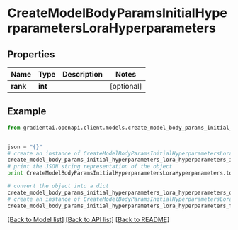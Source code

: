 # CreateModelBodyParamsInitialHyperparametersLoraHyperparameters


## Properties
Name | Type | Description | Notes
------------ | ------------- | ------------- | -------------
**rank** | **int** |  | [optional] 

## Example

```python
from gradientai.openapi.client.models.create_model_body_params_initial_hyperparameters_lora_hyperparameters import CreateModelBodyParamsInitialHyperparametersLoraHyperparameters


json = "{}"
# create an instance of CreateModelBodyParamsInitialHyperparametersLoraHyperparameters from a JSON string
create_model_body_params_initial_hyperparameters_lora_hyperparameters_instance = CreateModelBodyParamsInitialHyperparametersLoraHyperparameters.from_json(json)
# print the JSON string representation of the object
print CreateModelBodyParamsInitialHyperparametersLoraHyperparameters.to_json()

# convert the object into a dict
create_model_body_params_initial_hyperparameters_lora_hyperparameters_dict = create_model_body_params_initial_hyperparameters_lora_hyperparameters_instance.to_dict()
# create an instance of CreateModelBodyParamsInitialHyperparametersLoraHyperparameters from a dict
create_model_body_params_initial_hyperparameters_lora_hyperparameters_form_dict = create_model_body_params_initial_hyperparameters_lora_hyperparameters.from_dict(create_model_body_params_initial_hyperparameters_lora_hyperparameters_dict)
```
[[Back to Model list]](../README.md#documentation-for-models) [[Back to API list]](../README.md#documentation-for-api-endpoints) [[Back to README]](../README.md)


